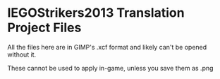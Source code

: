 # IEGOStrikers2013 Translation Project Files

All the files here are in GIMP's .xcf format and likely can't be opened without it.

These cannot be used to apply in-game, unless you save them as .png